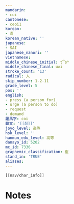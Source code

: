 ```yaml
---
mandarin:
- cuī
cantonese:
- ceoi1
korean:
- 최
korean_native: ''
japanese:
- SAI
japanese_nanori: ''
vietnamese:
middle_chinese_initial: t͡sʰ
middle_chinese_final: uʌi
stroke_count: '13'
radical: 人
skip_number: 1-2-11
grade_level: 5
pos: ''
english:
- press (a person for)
- urge (a person to do)
- request
- demand
羅馬字: coi
韓文: '[[최]]'
joyo_level: 高等
hsk_level: ''
hanmun_edu_level: 高等
danayo_id: 5202
mc_id: 7336
graphemic_classification: 崔
stand_in: 'TRUE'
aliases:
---
```

```meta-bind-embed
[[nav/char_info]]
```

# Notes
